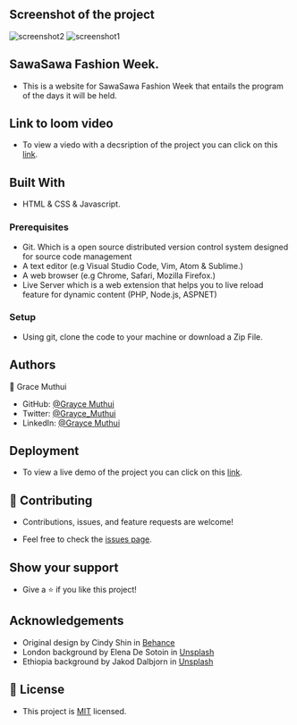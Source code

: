 ## Screenshot of the project

![screenshot2](https://user-images.githubusercontent.com/95374858/169492793-19a4f4ca-a9a1-449e-893f-8b1680995234.png)
![screenshot1](https://user-images.githubusercontent.com/95374858/169492878-f272f7e2-4a1f-4c3a-a957-3f6eb3354e69.png)

## SawaSawa Fashion Week.

- This is a website for SawaSawa Fashion Week that entails the program of the days it will be held.

## Link to loom video

- To view a viedo with a decsription of the project you can click on this [link](https://www.loom.com/share/659ff5638a944135be6feddb0f400ee7).

## Built With

- HTML & CSS & Javascript.

### Prerequisites

- Git. Which is a open source distributed version control system designed for source code management
- A text editor (e.g Visual Studio Code, Vim, Atom & Sublime.)
- A web browser (e.g Chrome, Safari, Mozilla Firefox.)
- Live Server which is a web extension that helps you to live reload feature for dynamic content (PHP, Node.js, ASPNET)

### Setup

- Using git, clone the code to your machine or download a Zip File.

## Authors

👤 Grace Muthui

- GitHub: [@Grayce Muthui](https://github.com/Graycemuthui)
- Twitter: [@Grayce_Muthui](https://twitter.com/Grayce_Muthui)
- LinkedIn: [@Grayce Muthui](http://www.linkedin.com/in/grayce-muthui-a17294226)

## Deployment

- To view a live demo of the project you can click on this [link](https://graycemuthui.github.io/Conference-Page/).

## 🤝 Contributing

- Contributions, issues, and feature requests are welcome!

- Feel free to check the [issues page](../../issues/).

## Show your support

- Give a ⭐️ if you like this project!

## Acknowledgements

- Original design by Cindy Shin in [Behance](https://www.behance.net/gallery/29845175/CC-Global-Summit-2015)
- London background by Elena De Sotoin in [Unsplash](elena-de-soto-w423NnHFjFg-unsplash.jpg)
- Ethiopia background by Jakod Dalbjorn in [Unsplash](https://unsplash.com/photos/cuKJre3nyYc)

## 📝 License

- This project is [MIT](./MIT.md) licensed.
